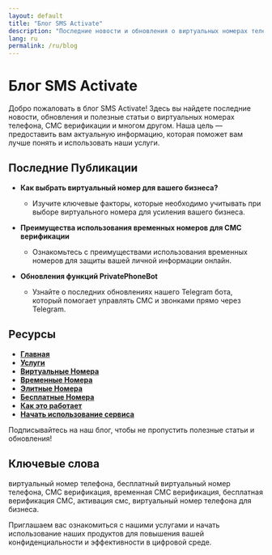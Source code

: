 ```yaml
---
layout: default
title: "Блог SMS Activate"
description: "Последние новости и обновления о виртуальных номерах телефона и сервисах СМС верификации"
lang: ru
permalink: /ru/blog
---
```


# Блог SMS Activate

Добро пожаловать в блог SMS Activate! Здесь вы найдете последние новости, обновления и полезные статьи о виртуальных номерах телефона, СМС верификации и многом другом. Наша цель — предоставить вам актуальную информацию, которая поможет вам лучше понять и использовать наши услуги.

## Последние Публикации

- **Как выбрать виртуальный номер для вашего бизнеса?**
  - Изучите ключевые факторы, которые необходимо учитывать при выборе виртуального номера для усиления вашего бизнеса.

- **Преимущества использования временных номеров для СМС верификации**
  - Ознакомьтесь с преимуществами использования временных номеров для защиты вашей личной информации онлайн.

- **Обновления функций PrivatePhoneBot**
  - Узнайте о последних обновлениях нашего Telegram бота, который помогает управлять СМС и звонками прямо через Telegram.

## Ресурсы

- [**Главная**](/ru/)
- [**Услуги**](/ru/services)
- [**Виртуальные Номера**](/ru/virtual-phone-numbers)
- [**Временные Номера**](/ru/temporary-phone-numbers)
- [**Элитные Номера**](/ru/elite-phone-numbers)
- [**Бесплатные Номера**](/ru/free-phone-numbers)
- [**Как это работает**](/ru/how-it-works)
- [**Начать использование сервиса**](/ru/get-started)

Подписывайтесь на наш блог, чтобы не пропустить полезные статьи и обновления!

## Ключевые слова

виртуальный номер телефона, бесплатный виртуальный номер телефона, СМС верификация, временная СМС верификация, бесплатная верификация СМС, активация смс, виртуальный номер телефона для бизнеса.

Приглашаем вас ознакомиться с нашими услугами и начать использование наших продуктов для повышения вашей конфиденциальности и эффективности в цифровой среде.